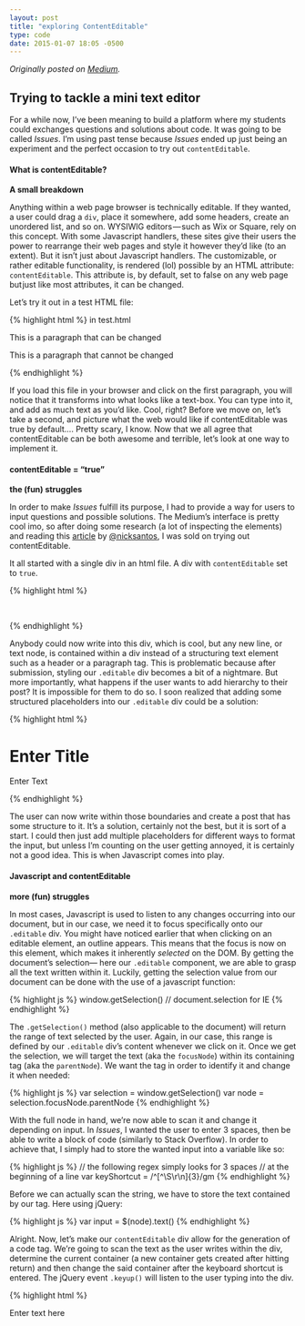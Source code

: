 ```yaml
---
layout: post
title: "exploring ContentEditable"
type: code
date: 2015-01-07 18:05 -0500
---
```

_Originally posted on [Medium](https://medium.com/@pam_yam/contenteditable-96898be3968b)._

## Trying to tackle a mini text editor

For a while now, I’ve been meaning to build a platform where my students could exchanges questions and solutions about code. It was going to be called _Issues_. I’m using past tense because _Issues_ ended up just being an experiment and the perfect occasion to try out `contentEditable`.

#### What is contentEditable?
**A small breakdown**

Anything within a web page browser is technically editable. If they wanted, a user could drag a `div`, place it somewhere, add some headers, create an unordered list, and so on. WYSIWIG editors — such as Wix or Square, rely on this concept. With some Javascript handlers, these sites give their users the power to rearrange their web pages and style it however they’d like (to an extent). But it isn’t just about Javascript handlers. The customizable, or rather editable functionality, is rendered (lol) possible by an HTML attribute: `contentEditable`. This attribute is, by default, set to false on any web page but just like most attributes, it can be changed.

Let’s try it out in a test HTML file:

{% highlight html %}
in test.html
<p contentEditable="true"> This is a paragraph that can be changed</p>
<p> This is a paragraph that cannot be changed </p>
{% endhighlight %}

If you load this file in your browser and click on the first paragraph, you will notice that it transforms into what looks like a text-box. You can type into it, and add as much text as you’d like. Cool, right? Before we move on, let’s take a second, and picture what the web would like if contentEditable was true by default…. Pretty scary, I know.
Now that we all agree that contentEditable can be both awesome and terrible, let’s look at one way to implement it.

#### contentEditable = “true”
**the (fun) struggles**

In order to make _Issues_ fulfill its purpose, I had to provide a way for users to input questions and possible solutions. The Medium’s interface is pretty cool imo, so after doing some research (a lot of inspecting the elements) and reading this [article](https://medium.engineering/why-contenteditable-is-terrible-122d8a40e480?gi=fddde894b581) by [@nicksantos](https://twitter.com/nicksantos), I was sold on trying out contentEditable.

It all started with a single div in an html file. A div with `contentEditable` set to `true`.

{% highlight html %}
<div class="editable" contentEditable="true"></div>
{% endhighlight %}

Anybody could now write into this div, which is cool, but any new line, or text node, is contained within a div instead of a structuring text element such as a header or a paragraph tag. This is problematic because after submission, styling our `.editable` div becomes a bit of a nightmare. But more importantly, what happens if the user wants to add hierarchy to their post? It is impossible for them to do so. I soon realized that adding some structured placeholders into our `.editable` div could be a solution:

{% highlight html %}
<div class="editable" contentEditable="true">
  <h1> Enter Title </h1>
  <p> Enter Text </p>
</div>
{% endhighlight %}

The user can now write within those boundaries and create a post that has some structure to it. It’s a solution, certainly not the best, but it is sort of a start. I could then just add multiple placeholders for different ways to format the input, but unless I’m counting on the user getting annoyed, it is certainly not a good idea. This is when Javascript comes into play.

#### Javascript and contentEditable
**more (fun) struggles**

In most cases, Javascript is used to listen to any changes occurring into our document, but in our case, we need it to focus specifically onto our `.editable` div. You might have noticed earlier that when clicking on an editable element, an outline appears. This means that the focus is now on this element, which makes it inherently _selected_ on the DOM. By getting the document’s selection— here our `.editable` component, we are able to grasp all the text written within it. Luckily, getting the selection value from our document can be done with the use of a javascript function:

{% highlight js %}
window.getSelection() // document.selection for IE
{% endhighlight %}

The `.getSelection()` method (also applicable to the document) will return the range of text selected by the user. Again, in our case, this range is defined by our `.editable` div’s content whenever we click on it.
Once we get the selection, we will target the text (aka the `focusNode`) within its containing tag (aka the `parentNode`). We want the tag in order to identify it and change it when needed:

{% highlight js %}
var selection = window.getSelection()
var node = selection.focusNode.parentNode
{% endhighlight %}

With the full node in hand, we’re now able to scan it and change it depending on input. In _Issues_, I wanted the user to enter 3 spaces, then be able to write a block of code (similarly to Stack Overflow). In order to achieve that, I simply had to store the wanted input into a variable like so:

{% highlight js %}
// the following regex simply looks for 3 spaces
// at the beginning of a line
var keyShortcut = /^[^\S\r\n]{3}/gm
{% endhighlight %}

Before we can actually scan the string, we have to store the text contained by our tag. Here using jQuery:

{% highlight js %}
var input = $(node).text()
{% endhighlight %}

Alright. Now, let’s make our `contentEditable` div allow for the generation of a code tag. We’re going to scan the text as the user writes within the div, determine the current container (a new container gets created after hitting return) and then change the said container after the keyboard shortcut is entered. The jQuery event `.keyup()` will listen to the user typing into the div.

{% highlight html %}
<div class="editable" contentEditable="true">
  <p>Enter text here</p>
</div>

<script type="text/javascript">
  $('.editable').on('keyup', function(){
    var selection = window.getSelection();
    var node = selection.focusNode.parentNode;
    var keyShortcut = /^[^\S\r\n]{3}/gm;
    var input = $(node).text();

    if (input.match(keyShortcut) && $(node).is('p')){
      $(node).replaceWith('<code></code>')
    };
  });
<script>
{% endhighlight %}

The user can start typing within our placeholder `p` element. We can then check whether they enter the keyboard shortcut or not, _AND_ make sure that the current node is indeed a paragraph, before replacing the node with a code tag.

There. This is (in a nutshell) what it takes to generate a different tag within an editable component.

Big thanks to [@VeryBadHello](https://twitter.com/VeryBadHello) for helping me out with this!